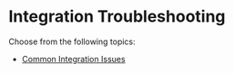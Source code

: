 # Integration Troubleshooting

Choose from the following topics:

- [Common Integration Issues](common-integration-issues.md)

